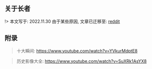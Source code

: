 ## 关于长者 <!-- {docsify-ignore} -->

!> 本文写于: 2022.11.30 由于某些原因, 文章已迁移至: [reddit](https://www.reddit.com/user/HuaJiZyy/comments/12f8ffx/%E5%85%B3%E4%BA%8E%E9%95%BF%E8%80%85/)

## 附录 <!-- {docsify-ignore} -->

> 十大瞬间: https://www.youtube.com/watch?v=YVkurMdptE8  

> 历史影像大全: https://www.youtube.com/watch?v=SuXRk1AsYX8
